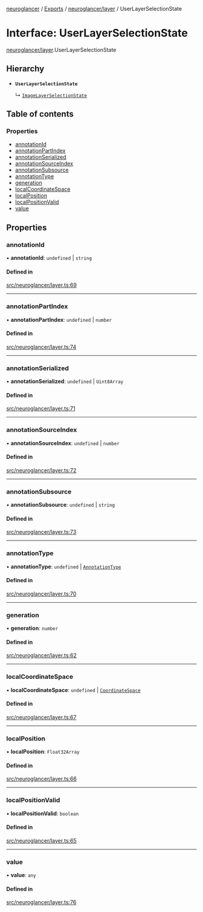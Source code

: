 [neuroglancer](../README.md) / [Exports](../modules.md) / [neuroglancer/layer](../modules/neuroglancer_layer.md) / UserLayerSelectionState

# Interface: UserLayerSelectionState

[neuroglancer/layer](../modules/neuroglancer_layer.md).UserLayerSelectionState

## Hierarchy

- **`UserLayerSelectionState`**

  ↳ [`ImageLayerSelectionState`](neuroglancer_image_user_layer.ImageLayerSelectionState.md)

## Table of contents

### Properties

- [annotationId](neuroglancer_layer.UserLayerSelectionState.md#annotationid)
- [annotationPartIndex](neuroglancer_layer.UserLayerSelectionState.md#annotationpartindex)
- [annotationSerialized](neuroglancer_layer.UserLayerSelectionState.md#annotationserialized)
- [annotationSourceIndex](neuroglancer_layer.UserLayerSelectionState.md#annotationsourceindex)
- [annotationSubsource](neuroglancer_layer.UserLayerSelectionState.md#annotationsubsource)
- [annotationType](neuroglancer_layer.UserLayerSelectionState.md#annotationtype)
- [generation](neuroglancer_layer.UserLayerSelectionState.md#generation)
- [localCoordinateSpace](neuroglancer_layer.UserLayerSelectionState.md#localcoordinatespace)
- [localPosition](neuroglancer_layer.UserLayerSelectionState.md#localposition)
- [localPositionValid](neuroglancer_layer.UserLayerSelectionState.md#localpositionvalid)
- [value](neuroglancer_layer.UserLayerSelectionState.md#value)

## Properties

### annotationId

• **annotationId**: `undefined` \| `string`

#### Defined in

[src/neuroglancer/layer.ts:69](https://github.com/ActiveBrainAtlas2/neuroglancer/blob/91617476/src/neuroglancer/layer.ts#L69)

___

### annotationPartIndex

• **annotationPartIndex**: `undefined` \| `number`

#### Defined in

[src/neuroglancer/layer.ts:74](https://github.com/ActiveBrainAtlas2/neuroglancer/blob/91617476/src/neuroglancer/layer.ts#L74)

___

### annotationSerialized

• **annotationSerialized**: `undefined` \| `Uint8Array`

#### Defined in

[src/neuroglancer/layer.ts:71](https://github.com/ActiveBrainAtlas2/neuroglancer/blob/91617476/src/neuroglancer/layer.ts#L71)

___

### annotationSourceIndex

• **annotationSourceIndex**: `undefined` \| `number`

#### Defined in

[src/neuroglancer/layer.ts:72](https://github.com/ActiveBrainAtlas2/neuroglancer/blob/91617476/src/neuroglancer/layer.ts#L72)

___

### annotationSubsource

• **annotationSubsource**: `undefined` \| `string`

#### Defined in

[src/neuroglancer/layer.ts:73](https://github.com/ActiveBrainAtlas2/neuroglancer/blob/91617476/src/neuroglancer/layer.ts#L73)

___

### annotationType

• **annotationType**: `undefined` \| [`AnnotationType`](../enums/neuroglancer_annotation.AnnotationType.md)

#### Defined in

[src/neuroglancer/layer.ts:70](https://github.com/ActiveBrainAtlas2/neuroglancer/blob/91617476/src/neuroglancer/layer.ts#L70)

___

### generation

• **generation**: `number`

#### Defined in

[src/neuroglancer/layer.ts:62](https://github.com/ActiveBrainAtlas2/neuroglancer/blob/91617476/src/neuroglancer/layer.ts#L62)

___

### localCoordinateSpace

• **localCoordinateSpace**: `undefined` \| [`CoordinateSpace`](neuroglancer_coordinate_transform.CoordinateSpace.md)

#### Defined in

[src/neuroglancer/layer.ts:67](https://github.com/ActiveBrainAtlas2/neuroglancer/blob/91617476/src/neuroglancer/layer.ts#L67)

___

### localPosition

• **localPosition**: `Float32Array`

#### Defined in

[src/neuroglancer/layer.ts:66](https://github.com/ActiveBrainAtlas2/neuroglancer/blob/91617476/src/neuroglancer/layer.ts#L66)

___

### localPositionValid

• **localPositionValid**: `boolean`

#### Defined in

[src/neuroglancer/layer.ts:65](https://github.com/ActiveBrainAtlas2/neuroglancer/blob/91617476/src/neuroglancer/layer.ts#L65)

___

### value

• **value**: `any`

#### Defined in

[src/neuroglancer/layer.ts:76](https://github.com/ActiveBrainAtlas2/neuroglancer/blob/91617476/src/neuroglancer/layer.ts#L76)
